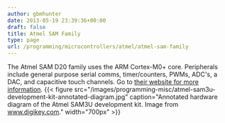 ```yaml
---
author: gbmhunter
date: 2013-05-19 23:39:36+00:00
draft: false
title: Atmel SAM Family
type: page
url: /programming/microcontrollers/atmel/atmel-sam-family
---
```


The Atmel SAM D20 family uses the ARM Cortex-M0+ core. Peripherals include general purpose serial comms, timer/counters, PWMs, ADC's, a DAC, and capacitive touch channels. Go to [their website for more information](http://www.atmel.com/microsite/samd20/). {{< figure src="/images/programming-misc/atmel-sam3u-development-kit-annotated-diagram.jpg" caption="Annotated hardware diagram of the Atmel SAM3U development kit. Image from www.digikey.com."  width="700px" >}}
